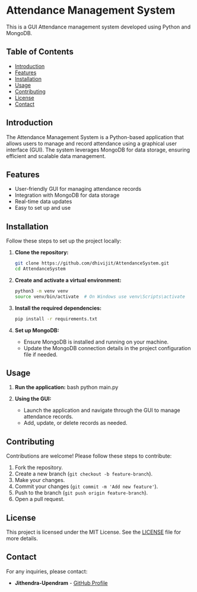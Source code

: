 # Attendance Management System

This is a GUI Attendance management system developed using Python and MongoDB.

## Table of Contents

- [Introduction](#introduction)
- [Features](#features)
- [Installation](#installation)
- [Usage](#usage)
- [Contributing](#contributing)
- [License](#license)
- [Contact](#contact)

<a name="introduction"></a>
## Introduction

The Attendance Management System is a Python-based application that allows users to manage and record attendance using a graphical user interface (GUI). The system leverages MongoDB for data storage, ensuring efficient and scalable data management.

<a name="features"></a>
## Features

- User-friendly GUI for managing attendance records
- Integration with MongoDB for data storage
- Real-time data updates
- Easy to set up and use

<a name="installation"></a>
## Installation

Follow these steps to set up the project locally:

1. **Clone the repository:**
   ```bash
   git clone https://github.com/dhivijit/AttendanceSystem.git
   cd AttendanceSystem
   ```

2. **Create and activate a virtual environment:**
   ```bash
   python3 -m venv venv
   source venv/bin/activate  # On Windows use venv\Scripts\activate
   ```

3. **Install the required dependencies:**
   ```bash
   pip install -r requirements.txt
   ```
   
4. **Set up MongoDB:**
   - Ensure MongoDB is installed and running on your machine.
   - Update the MongoDB connection details in the project configuration file if needed.

<a name="usage"></a>
## Usage

1. **Run the application:**
   bash
   python main.py
   
   
2. **Using the GUI:**
   - Launch the application and navigate through the GUI to manage attendance records.
   - Add, update, or delete records as needed.

<a name="contributing"></a>
## Contributing

Contributions are welcome! Please follow these steps to contribute:

1. Fork the repository.
2. Create a new branch (`git checkout -b feature-branch`).
3. Make your changes.
4. Commit your changes (`git commit -m 'Add new feature'`).
5. Push to the branch (`git push origin feature-branch`).
6. Open a pull request.

<a name="license"></a>
## License

This project is licensed under the MIT License. See the [LICENSE](LICENSE) file for more details.

<a name="contact"></a>
## Contact

For any inquiries, please contact:
- **Jithendra-Upendram** - [GitHub Profile](https://github.com/Jithendra-Upendram4)
